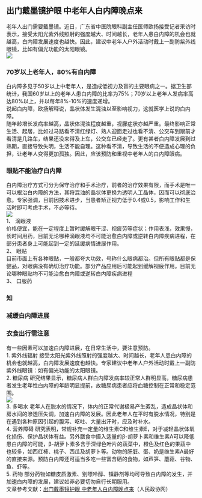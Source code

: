 ## 出门戴墨镜护眼 中老年人白内障晚点来  
老年人出门需要戴墨镜。近日，广东省中医院眼科副主任医师欧扬接受记者采访时表示，接受太阳光紫外线照射的强度越大、时间越长，老年人患白内障的机会也就越高，白内障发展速度也越快。因此，建议中老年人户外活动时戴上一副防紫外线眼镜，比如有偏光功能的太阳眼镜。  
![](http://cdncms.v-keep.cn/wp-content/uploads/2020/07/u204670230260692035fm26gp0.jpg)  
### 70岁以上老年人，80%有白内障  
白内障多见于50岁以上中老年人，是造成低视力及盲的主要眼病之一。据卫生部统计，我国60岁以上的老年人患白内障的比率为75%；70岁以上老年人发病率高达80%以上，并以每年8%-10%的速度递增。  
说起白内障，欧扬解释说，晶状体发生混浊以至影响视力，这就医学上说的白内障。  
随年龄增长发病率越高，晶状体混浊程度越重，视朦症状亦越严重。最终影响正常生活、起居，比如过马路看不清红绿灯、熟人迎面走过也看不清、公交车到跟前才看清是几路车，结果还没来得及上车，公交车已经走了。更有甚者白内障发展到过熟期，直接导致失明，生活不能自理。这种看不清，导致生活的不便造成心理的负担，让老年人变得更加孤独。因此，应该预防和重视中老年人的白内障眼病。  
### 眼贴不能治疗白内障  
白内障治疗方式可分为保守治疗和手术治疗，前者的治疗效果有限，而手术是唯一可以根治白内障的方法，其将混浊的晶状体更换为透明人工晶体，因而可以彻底治愈。专家强调，目前因技术进步，当患者矫正视力低于0.4或0.5，影响工作和生活时即可考虑手术，不必等待。  
![](http://cdncms.v-keep.cn/wp-content/uploads/2020/07/u24325500681897558592fm26gp0.jpg)  
1、&nbsp;滴眼液  
价格便宜，能在一定程度上暂时缓解眼干涩、视疲劳等症状；作用表浅，效果慢，长时间用药，目前无论哪种滴眼液均不可能治愈白内障或逆转白内障疾病进程，在部分患者身上可能起到一定的延缓病情进展作用。  
2、&nbsp;眼贴  
目前市面上有各种眼贴，一般都夸大功效，号称什么眼病都治。但所有眼贴都是保健品，对眼病没有确切治疗功能。部分产品应用后可能起到缓解视疲作用。目前无论哪种眼贴均不可能治愈白内障或逆转白内障疾病进程  
3、&nbsp;口服药  
### 知  
### 减缓白内障进展  
### 衣食出行需注意  
有一些因素可以加速白内障进展，在日常生活中，要注意预防。  
1.&nbsp;紫外线辐射 接受太阳光紫外线照射的强度越大、时间越长，老年人患白内障的机会也就越高，白内障发展速度也越快。专家建议中老年人户外活动时戴上一副防紫外线眼镜：如有偏光功能的太阳眼镜。  
2.&nbsp;糖尿病 研究结果显示，糖尿病人群白内障发病率较正常人群明显高，糖尿病患者发生老年性白内障的年龄明显提前，故糖尿病患者应将血糖控制在正常和稳定范围。  
![](http://cdncms.v-keep.cn/wp-content/uploads/2020/07/u10292638773536452757fm26gp0.jpg)  
3.&nbsp;多喝水 老年人在脱水的情况下，体内的正常代谢极易产生紊乱，造成晶状体和房水间的渗透压失调，加速白内障的发展。因此老年人在平时有脱水情况，特别是在遇到各种原因引起的腹泻、呕吐、大量出汗时，应及时补水。  
4.&nbsp;营养障碍 研究表明，常规补充一定量的维生素C和维生素E，对于减轻晶状体氧化损伤、保护晶状体有益。另外膳食中摄入适量的β-胡萝卜素和维生素A可以降低患白内障的可能，β-胡萝卜素多含于深绿色叶片的蔬菜中，橙色及红色的果蔬中也较多，如西红柿、桃子、西瓜及胡萝卜等。动物的肝脏、蛋、奶是维生素A最好的直接来源。预防白内障还可适当多吃一些富含硒的食物，如芦笋、蘑菇、谷物、鱼、虾等。  
5.&nbsp;药物 部分药物如糖皮质激素、别嘌呤醇、镇静剂等均可导致白内障的发生，并加速白内障的发展，建议如非必要切勿自行长期服用。  
文章参考文献：<a href="http://www.rmzxb.com.cn/c/2018-08-23/2149467.shtml">出门戴墨镜护眼 中老年人白内障晚点来</a>（人民政协网）  
<!--EndFragment-->  
